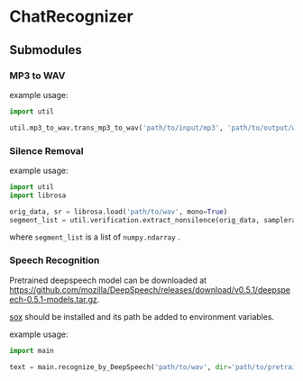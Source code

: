 # ChatRecognizer



## Submodules

### MP3 to WAV

example usage:

```python
import util

util.mp3_to_wav.trans_mp3_to_wav('path/to/input/mp3', 'path/to/output/wav')
```



### Silence Removal

example usage:

```python
import util
import librosa

orig_data, sr = librosa.load('path/to/wav', mono=True)
segment_list = util.verification.extract_nonsilence(orig_data, samplerate=sr)
```

where `segment_list` is a list of `numpy.ndarray` .



### Speech Recognition

Pretrained deepspeech model can be downloaded at https://github.com/mozilla/DeepSpeech/releases/download/v0.5.1/deepspeech-0.5.1-models.tar.gz.

[sox](https://sourceforge.net/projects/sox/files/sox/14.4.2/) should be installed and its path be added to environment variables.

example usage:

```python
import main

text = main.recognize_by_DeepSpeech('path/to/wav', dir='path/to/pretrained/model')
```

